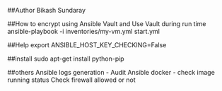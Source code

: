 ##Author
Bikash Sundaray

##How to encrypt using Ansible Vault and Use Vault during run time
ansible-playbook -i inventories/my-vm.yml start.yml

##Help
export ANSIBLE_HOST_KEY_CHECKING=False

##install
sudo apt-get install python-pip

##others
Ansible logs generation - Audit
Ansible docker - check image running status
Check firewall allowed or not